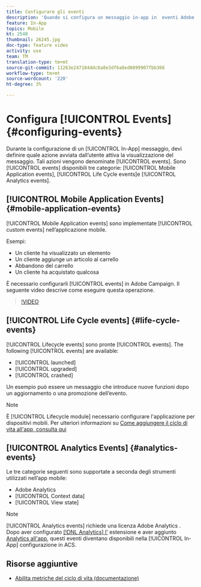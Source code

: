 ```yaml
---
title: Configurare gli eventi
description: 'Quando si configura un messaggio in-app in  eventi Adobe Campaign Standard (ACS), è possibile definire quale azione avviata dall''utente attiverà il messaggio da visualizzare. '
feature: In-App
topics: Mobile
kt: 2548
thumbnail: 26245.jpg
doc-type: feature video
activity: use
team: TM
translation-type: tm+mt
source-git-commit: 11263e247184ddc6a8e3df6a8ed0899907fbb366
workflow-type: tm+mt
source-wordcount: '220'
ht-degree: 3%

---
```



# Configura [!UICONTROL Events] {#configuring-events}

Durante la configurazione di un [!UICONTROL In-App] messaggio, devi definire quale azione avviata dall’utente attiva la visualizzazione del messaggio. Tali azioni vengono denominate [!UICONTROL events]. Sono [!UICONTROL events] disponibili tre categorie: [!UICONTROL Mobile Application events], [!UICONTROL Life Cycle events]e [!UICONTROL Analytics events].

## [!UICONTROL Mobile Application Events] {#mobile-application-events}

[!UICONTROL Mobile Application events] sono implementate [!UICONTROL custom events] nell’applicazione mobile.

Esempi:

* Un cliente ha visualizzato un elemento
* Un cliente aggiunge un articolo al carrello
* Abbandono del carrello
* Un cliente ha acquistato qualcosa

È necessario configurarli [!UICONTROL events] in  Adobe Campaign. Il seguente video descrive come eseguire questa operazione.

>[!VIDEO](https://video.tv.adobe.com/v/26245?quality=12)

## [!UICONTROL Life Cycle events]  {#life-cycle-events}

[!UICONTROL Lifecycle events] sono pronte [!UICONTROL events]. The following [!UICONTROL events] are available:

* [!UICONTROL launched]
* [!UICONTROL upgraded]
* [!UICONTROL crashed]

Un esempio può essere un messaggio che introduce nuove funzioni dopo un aggiornamento o una promozione dell’evento.

>[!NOTE]
>
>È [!UICONTROL Lifecycle module] necessario configurare l&#39;applicazione per dispositivi mobili. Per ulteriori informazioni su [Come aggiungere il ciclo di vita all&#39;app, consulta qui](https://aep-sdks.gitbook.io/docs/using-mobile-extensions/mobile-core/lifecycle)

## [!UICONTROL Analytics Events] {#analytics-events}

Le tre categorie seguenti sono supportate a seconda degli strumenti utilizzati nell’app mobile:

* Adobe Analytics
* [!UICONTROL Context data]
* [!UICONTROL View state]

>[!NOTE]
>
>[!UICONTROL Analytics events] richiede una licenza Adobe Analytics . Dopo aver configurato [[!DNL Analytics] l&#39;](https://aep-sdks.gitbook.io/docs/using-mobile-extensions/adobe-analytics#configure-analytics-extension-in-launch) estensione e aver aggiunto [Analytics all&#39;app](https://aep-sdks.gitbook.io/docs/using-mobile-extensions/adobe-analytics#add-analytics-to-your-app), questi eventi diventano disponibili nella [!UICONTROL In-App] configurazione in ACS.

## Risorse aggiuntive

* [Abilita metriche del ciclo di vita (documentazione)](https://aep-sdks.gitbook.io/docs/getting-started/initialize-the-sdk#enable-lifecycle-metrics)

